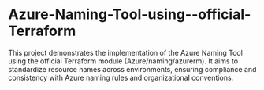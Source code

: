 # Azure-Naming-Tool-using--official-Terraform
This project demonstrates the implementation of the Azure Naming Tool using the official Terraform module (Azure/naming/azurerm). It aims to standardize resource names across environments, ensuring compliance and consistency with Azure naming rules and organizational conventions.
